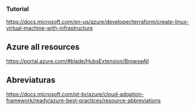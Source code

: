 ### Tutorial
https://docs.microsoft.com/en-us/azure/developer/terraform/create-linux-virtual-machine-with-infrastructure

## Azure all resources
https://portal.azure.com/#blade/HubsExtension/BrowseAll

## Abreviaturas
https://docs.microsoft.com/pt-br/azure/cloud-adoption-framework/ready/azure-best-practices/resource-abbreviations